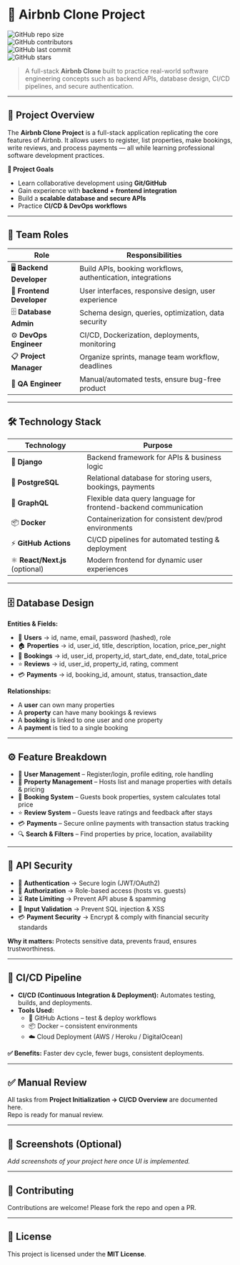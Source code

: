 # 🏡 Airbnb Clone Project  

![GitHub repo size](https://img.shields.io/github/repo-size/your-username/airbnb-clone-project?color=blue)  
![GitHub contributors](https://img.shields.io/github/contributors/your-username/airbnb-clone-project)  
![GitHub last commit](https://img.shields.io/github/last-commit/your-username/airbnb-clone-project?color=green)  
![GitHub stars](https://img.shields.io/github/stars/your-username/airbnb-clone-project?style=social)  

> A full-stack **Airbnb Clone** built to practice real-world software engineering concepts such as backend APIs, database design, CI/CD pipelines, and secure authentication.  

---

## 📌 Project Overview  

The **Airbnb Clone Project** is a full-stack application replicating the core features of Airbnb. It allows users to register, list properties, make bookings, write reviews, and process payments — all while learning professional software development practices.  

**🎯 Project Goals**  
- Learn collaborative development using **Git/GitHub**  
- Gain experience with **backend + frontend integration**  
- Build a **scalable database and secure APIs**  
- Practice **CI/CD & DevOps workflows**  

---

## 👥 Team Roles  

| Role | Responsibilities |
|------|------------------|
| 🖥️ **Backend Developer** | Build APIs, booking workflows, authentication, integrations |
| 🎨 **Frontend Developer** | User interfaces, responsive design, user experience |
| 🗄️ **Database Admin** | Schema design, queries, optimization, data security |
| ⚙️ **DevOps Engineer** | CI/CD, Dockerization, deployments, monitoring |
| 📋 **Project Manager** | Organize sprints, manage team workflow, deadlines |
| 🧪 **QA Engineer** | Manual/automated tests, ensure bug-free product |

---

## 🛠️ Technology Stack  

| Technology | Purpose |
|------------|---------|
| 🐍 **Django** | Backend framework for APIs & business logic |
| 🐘 **PostgreSQL** | Relational database for storing users, bookings, payments |
| 🔗 **GraphQL** | Flexible data query language for frontend-backend communication |
| 📦 **Docker** | Containerization for consistent dev/prod environments |
| ⚡ **GitHub Actions** | CI/CD pipelines for automated testing & deployment |
| ⚛️ **React/Next.js** (optional) | Modern frontend for dynamic user experiences |

---

## 🗄️ Database Design  

**Entities & Fields:**  

- 👤 **Users** → id, name, email, password (hashed), role  
- 🏠 **Properties** → id, user_id, title, description, location, price_per_night  
- 📅 **Bookings** → id, user_id, property_id, start_date, end_date, total_price  
- ⭐ **Reviews** → id, user_id, property_id, rating, comment  
- 💳 **Payments** → id, booking_id, amount, status, transaction_date  

**Relationships:**  
- A **user** can own many properties  
- A **property** can have many bookings & reviews  
- A **booking** is linked to one user and one property  
- A **payment** is tied to a single booking  

---

## ⚙️ Feature Breakdown  

- 👤 **User Management** – Register/login, profile editing, role handling  
- 🏡 **Property Management** – Hosts list and manage properties with details & pricing  
- 📅 **Booking System** – Guests book properties, system calculates total price  
- ⭐ **Review System** – Guests leave ratings and feedback after stays  
- 💳 **Payments** – Secure online payments with transaction status tracking  
- 🔍 **Search & Filters** – Find properties by price, location, availability  

---

## 🔐 API Security  

- 🔑 **Authentication** → Secure login (JWT/OAuth2)  
- 🛂 **Authorization** → Role-based access (hosts vs. guests)  
- ⏳ **Rate Limiting** → Prevent API abuse & spamming  
- 🧹 **Input Validation** → Prevent SQL injection & XSS  
- 💳 **Payment Security** → Encrypt & comply with financial security standards  

**Why it matters:** Protects sensitive data, prevents fraud, ensures trustworthiness.  

---

## 🚀 CI/CD Pipeline  

- **CI/CD (Continuous Integration & Deployment):** Automates testing, builds, and deployments.  
- **Tools Used:**  
  - 🐙 GitHub Actions – test & deploy workflows  
  - 📦 Docker – consistent environments  
  - ☁️ Cloud Deployment (AWS / Heroku / DigitalOcean)  

**✅ Benefits:** Faster dev cycle, fewer bugs, consistent deployments.  

---

## ✅ Manual Review  

All tasks from **Project Initialization → CI/CD Overview** are documented here.  
Repo is ready for manual review.  

---

## 📸 Screenshots (Optional)  
_Add screenshots of your project here once UI is implemented._  

---

## 🤝 Contributing  

Contributions are welcome! Please fork the repo and open a PR.  

---

## 📜 License  

This project is licensed under the **MIT License**.  
